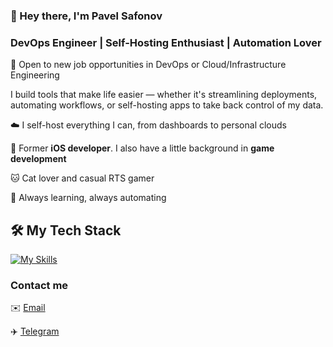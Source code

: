 ### **🚀 Hey there, I'm Pavel Safonov**
### DevOps Engineer | Self-Hosting Enthusiast | Automation Lover

💼 Open to new job opportunities in DevOps or Cloud/Infrastructure Engineering

I build tools that make life easier — whether it's streamlining deployments, automating workflows, or self-hosting apps to take back control of my data. 

☁️ I self-host everything I can, from dashboards to personal clouds

🍎 Former **iOS developer**. I also have a little background in **game development**

🐱 Cat lover and casual RTS gamer

🔧 Always learning, always automating

## 🛠️ My Tech Stack
[![My Skills](https://skillicons.dev/icons?i=linux,docker,kubernetes,bash,ansible,terraform,grafana,prometheus,python,fastapi,postgres)](https://skillicons.dev)
### Contact me
✉️ [Email](mailto:safonovpavel97@gmail.com)

✈️ [Telegram](https://t.me/psafonov7)
